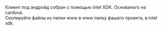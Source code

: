 Клиент под андройд собран с помощью intel XDK. Основаного на cardova. <br>
Скопируйти файлы из папки www в www папку фашего проекта, в intel xdk.